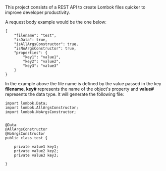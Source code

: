 This project consists of a REST API to create Lombok files quicker to improve developer productivity.

A request body example would be the one below:

```
{
    "filename": "test",
    "isData": true,
    "isAllArgsConstructor": true,
    "isNoArgsConstructor": true,
    "properties": {
        "key1": "value1",
        "key2": "value2",
        "key3": "value3"
    }
}
```

In the example above the file name is defined by the value passed in the key <b>filename</b>, <b>key#</b> represents the name of the object's property and <b>value#</b> represents the data type. It will generate the following file:

```
import lombok.Data;
import lombok.AllArgsConstructor;
import lombok.NoArgsConstructor;


@Data
@AllArgsConstructor
@NoArgsConstructor
public class test {

	private value1 key1;
	private value2 key2;
	private value3 key3;

}
```

